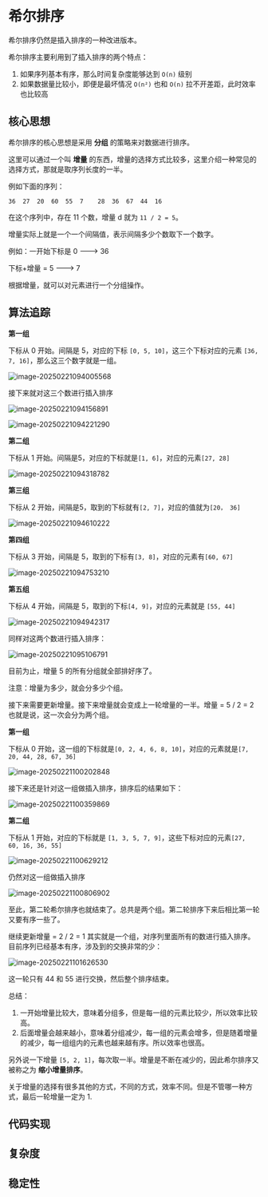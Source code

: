 # 希尔排序

希尔排序仍然是插入排序的一种改进版本。

希尔排序主要利用到了插入排序的两个特点：

1. 如果序列基本有序，那么时间复杂度能够达到 `O(n)` 级别
1. 如果数据量比较小，即便是最坏情况 `O(n²)` 也和 `O(n)` 拉不开差距，此时效率也比较高

## 核心思想

希尔排序的核心思想是采用 **分组** 的策略来对数据进行排序。

这里可以通过一个叫 **增量** 的东西，增量的选择方式比较多，这里介绍一种常见的选择方式，那就是取序列长度的一半。

例如下面的序列：

```
36	27	20	60	55	7	 28	 36	 67	 44	 16
```

在这个序列中，存在 11 个数，增量 d 就为 `11 / 2 = 5`。

增量实际上就是一个一个间隔值，表示间隔多少个数取下一个数字。

例如：一开始下标是 0 ---> 36

下标+增量 = 5 ---> 7

根据增量，就可以对元素进行一个分组操作。



## 算法追踪

**第一组**

下标从 0 开始。间隔是 5，对应的下标 `[0, 5, 10]`，这三个下标对应的元素 `[36, 7, 16]`，那么这三个数字就是一组。

![image-20250221094005568](https://xiejie-typora.oss-cn-chengdu.aliyuncs.com/2025-02-21-014005.png)

接下来就对这三个数进行插入排序

![image-20250221094156891](https://xiejie-typora.oss-cn-chengdu.aliyuncs.com/2025-02-21-014157.png)

![image-20250221094221290](https://xiejie-typora.oss-cn-chengdu.aliyuncs.com/2025-02-21-014221.png)

**第二组**

下标从 1 开始。间隔是5，对应的下标就是`[1, 6]`，对应的元素`[27, 28]`

![image-20250221094318782](https://xiejie-typora.oss-cn-chengdu.aliyuncs.com/2025-02-21-014319.png)

**第三组**

下标从 2 开始，间隔是5，取到的下标就有`[2, 7]`，对应的值就为`[20， 36]`

![image-20250221094610222](https://xiejie-typora.oss-cn-chengdu.aliyuncs.com/2025-02-21-014610.png)

**第四组**

下标从 3 开始，间隔是 5，取到的下标有`[3, 8]`，对应的元素有`[60, 67]`

![image-20250221094753210](https://xiejie-typora.oss-cn-chengdu.aliyuncs.com/2025-02-21-014753.png)

**第五组**

下标从 4 开始，间隔是 5，取到的下标`[4, 9]`，对应的元素就是 `[55, 44]`

![image-20250221094942317](https://xiejie-typora.oss-cn-chengdu.aliyuncs.com/2025-02-21-014942.png)

同样对这两个数进行插入排序：

![image-20250221095106791](https://xiejie-typora.oss-cn-chengdu.aliyuncs.com/2025-02-21-015107.png)

目前为止，增量 5 的所有分组就全部排好序了。

注意：增量为多少，就会分多少个组。

接下来需要更新增量。接下来增量就会变成上一轮增量的一半。增量 = 5 / 2 = 2 也就是说，这一次会分为两个组。

**第一组**

下标从 0 开始，这一组的下标就是`[0, 2, 4, 6, 8, 10]`，对应的元素就是`[7, 20, 44, 28, 67, 36]`

![image-20250221100202848](https://xiejie-typora.oss-cn-chengdu.aliyuncs.com/2025-02-21-020203.png)

接下来还是针对这一组做插入排序，排序后的结果如下：

![image-20250221100359869](https://xiejie-typora.oss-cn-chengdu.aliyuncs.com/2025-02-21-020400.png)

**第二组**

下标从 1 开始，对应的下标就是 `[1, 3, 5, 7, 9]`，这些下标对应的元素`[27, 60, 16, 36, 55]`

![image-20250221100629212](https://xiejie-typora.oss-cn-chengdu.aliyuncs.com/2025-02-21-020629.png)

仍然对这一组做插入排序

![image-20250221100806902](https://xiejie-typora.oss-cn-chengdu.aliyuncs.com/2025-02-21-020807.png)

至此，第二轮希尔排序也就结束了。总共是两个组。第二轮排序下来后相比第一轮又要有序一些了。



继续更新增量 = 2 / 2 = 1 其实就是一个组，对序列里面所有的数进行插入排序。目前序列已经基本有序，涉及到的交换非常的少：

![image-20250221101626530](https://xiejie-typora.oss-cn-chengdu.aliyuncs.com/2025-02-21-021626.png)

这一轮只有 44 和 55 进行交换，然后整个排序结束。



总结：

1. 一开始增量比较大，意味着分组多，但是每一组的元素比较少，所以效率比较高。
2. 后面增量会越来越小，意味着分组减少，每一组的元素会增多，但是随着增量的减少，每一组组内的元素也越来越有序。所以效率也很高。

另外说一下增量 `[5, 2, 1]`，每次取一半。增量是不断在减少的，因此希尔排序又被称之为 **缩小增量排序**。

关于增量的选择有很多其他的方式，不同的方式，效率不同。但是不管哪一种方式，最后一轮增量一定为 1.



## 代码实现



## 复杂度



## 稳定性

